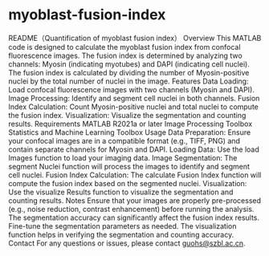 # myoblast-fusion-index
README（Quantification of myoblast fusion index）
Overview
This MATLAB code is designed to calculate the myoblast fusion index from confocal fluorescence images. The fusion index is determined by analyzing two channels: Myosin (indicating myotubes) and DAPI (indicating cell nuclei). The fusion index is calculated by dividing the number of Myosin-positive nuclei by the total number of nuclei in the image.
Features
Data Loading: Load confocal fluorescence images with two channels (Myosin and DAPI).
Image Processing: Identify and segment cell nuclei in both channels.
Fusion Index Calculation: Count Myosin-positive nuclei and total nuclei to compute the fusion index.
Visualization: Visualize the segmentation and counting results.
Requirements
MATLAB R2021a or later
Image Processing Toolbox
Statistics and Machine Learning Toolbox
Usage
Data Preparation: Ensure your confocal images are in a compatible format (e.g., TIFF, PNG) and contain separate channels for Myosin and DAPI.
Loading Data: Use the load Images function to load your imaging data.
Image Segmentation: The segment Nuclei function will process the images to identify and segment cell nuclei.
Fusion Index Calculation: The calculate Fusion Index function will compute the fusion index based on the segmented nuclei.
Visualization: Use the visualize Results function to visualize the segmentation and counting results.
Notes
Ensure that your images are properly pre-processed (e.g., noise reduction, contrast enhancement) before running the analysis.
The segmentation accuracy can significantly affect the fusion index results. Fine-tune the segmentation parameters as needed.
The visualization function helps in verifying the segmentation and counting accuracy.
Contact
For any questions or issues, please contact guohs@szbl.ac.cn.
